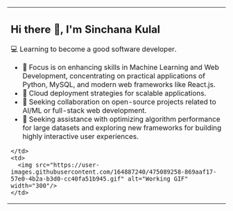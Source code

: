 <table>
  <tr>
    <td>

<h2>Hi there 👋, I'm Sinchana Kulal</h2>
<p>💻 Learning to become a good software developer.</p>

<ul>
  <li>📌 Focus is on enhancing skills in Machine Learning and Web Development, concentrating on practical applications of Python, MySQL, and modern web frameworks like React.js.</li>
  <li>🌱 Cloud deployment strategies for scalable applications.</li>
  <li>🤝 Seeking collaboration on open-source projects related to AI/ML or full-stack web development.</li>
  <li>💬 Seeking assistance with optimizing algorithm performance for large datasets and exploring new frameworks for building highly interactive user experiences.</li>
</ul>

    </td>
    <td>
      <img src="https://user-images.githubusercontent.com/164887240/475089258-869aaf17-57e0-4b2a-b3d0-cc40fa51b945.gif" alt="Working GIF" width="300"/>
    </td>
  </tr>
</table>
